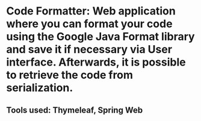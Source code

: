 # Code Formatter: Web application where you can format your code using the Google Java Format library and save it if necessary via User interface. Afterwards, it is possible to retrieve the code from serialization.
## Tools used: Thymeleaf, Spring Web
